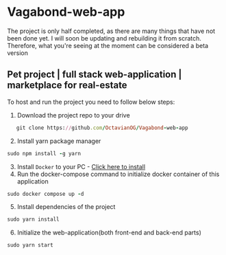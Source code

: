 # Vagabond-web-app
The project is only half completed, as there are many things that have not been done yet. I will soon be updating and rebuilding it from scratch. Therefore, what you're seeing at the moment can be considered a beta version
## Pet project | full stack web-application | marketplace for real-estate
To host and run the project you need to follow below steps:
1. Download the project repo to your drive
```ruby
   git clone https://github.com/OctavianOG/Vagabond-web-app
   ```
2. Install yarn package manager
```ruby
sudo npm install -g yarn
```
3. Install `Docker` to your PC - [Click here to install](https://docs.docker.com/engine/install/)
4. Run the docker-compose command to initialize docker container of this application
```ruby
sudo docker compose up -d
   ```
5. Install dependencies of the project
```ruby
sudo yarn install
```
6. Initialize the web-application(both front-end and back-end parts)
```ruby
sudo yarn start
```
